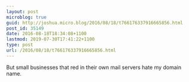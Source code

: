 ```yaml
---
layout: post
microblog: true
guid: http://joshua.micro.blog/2016/08/18/t766176337916665856.html
post_id: 35149
date: 2016-08-18T18:34:08+1100
lastmod: 2019-07-30T17:41:22+1100
type: post
url: /2016/08/18/t766176337916665856.html
---
```

But small businesses that red in their own mail servers hate my domain name.
